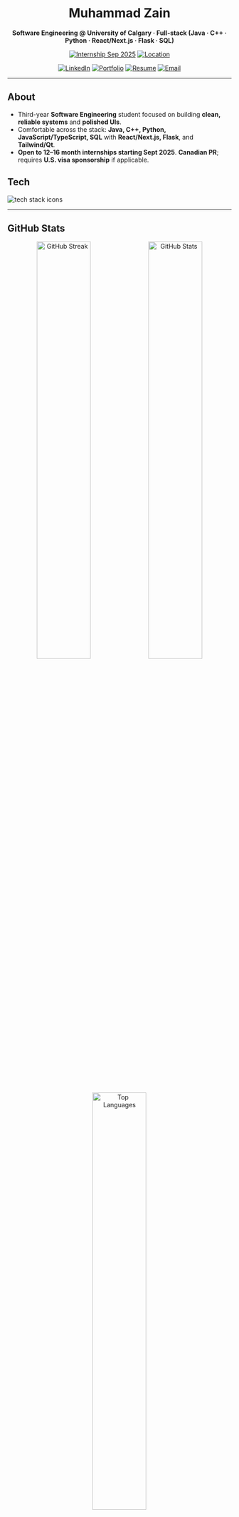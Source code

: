 <div align="center">

# Muhammad Zain

**Software Engineering @ University of Calgary · Full-stack (Java · C++ · Python · React/Next.js · Flask · SQL)**

[![Internship Sep 2025](https://img.shields.io/badge/Internship-Sept%202025-blue?style=flat-square)](#)
[![Location](https://img.shields.io/badge/Calgary-AB-1f6feb?style=flat-square)](#)

[![LinkedIn](https://img.shields.io/badge/LinkedIn-muhammad--zain03-0A66C2?style=for-the-badge&logo=linkedin&logoColor=white)](https://www.linkedin.com/in/muhammad-zain03/)
[![Portfolio](https://img.shields.io/badge/Portfolio-muhammadzainweb.vercel.app-111?style=for-the-badge&logo=vercel&logoColor=white)](https://muhammadzainweb.vercel.app/)
[![Resume](https://img.shields.io/badge/Resume-View-2ea44f?style=for-the-badge)](https://muhammadzainweb.vercel.app/resume)
[![Email](https://img.shields.io/badge/Email-muhammadzain0476%40gmail.com-D14836?style=for-the-badge&logo=gmail&logoColor=white)](mailto:muhammadzain0476@gmail.com)

</div>

---

## About
- Third-year **Software Engineering** student focused on building **clean, reliable systems** and **polished UIs**.
- Comfortable across the stack: **Java, C++, Python, JavaScript/TypeScript, SQL** with **React/Next.js, Flask**, and **Tailwind/Qt**.
- **Open to 12–16 month internships starting Sept 2025**. **Canadian PR**; requires **U.S. visa sponsorship** if applicable.

## Tech
<p align="left">
  <img src="https://skillicons.dev/icons?i=java,cpp,python,js,ts,react,nextjs,flask,html,css,tailwind,qt,nodejs,git,github,postgres,mysql,sqlite,aws,vercel,docker&perline=11" alt="tech stack icons" />
</p>

---

## GitHub Stats
<div align="center">

<img src="https://streak-stats.demolab.com?user=muhammadzain03&theme=transparent&hide_border=true" alt="GitHub Streak" width="49%" />
<img src="https://github-readme-stats.vercel.app/api?username=muhammadzain03&show_icons=true&rank_icon=github&theme=transparent&hide_border=true" alt="GitHub Stats" width="49%" />

<img src="https://github-readme-stats.vercel.app/api/top-langs/?username=muhammadzain03&layout=compact&theme=transparent&hide_border=true" alt="Top Languages" width="49%" />

</div>

> If a card rate-limits, refresh the page later.

---

## Currently
- Deepening **algorithms / data structures** and **systems design**
- **DevOps**: Docker · GitHub Actions/Jenkins
- **Frontend craft**: design systems, performance, accessibility

---

<sub>Thanks for visiting — if a repo helps you, a ⭐️ is appreciated.</sub>
